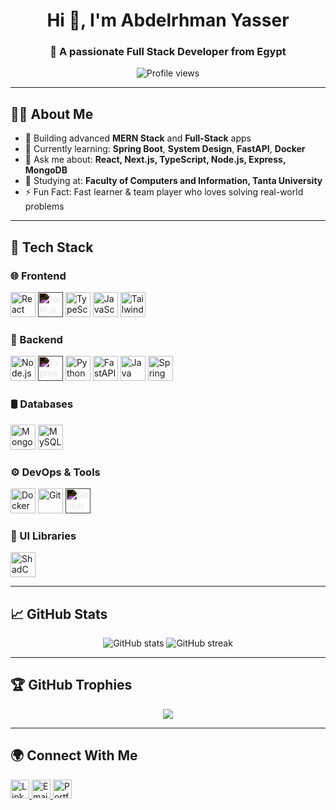 <h1 align="center">Hi 👋, I'm Abdelrhman Yasser</h1>
<h3 align="center">🚀 A passionate Full Stack Developer from Egypt</h3>

<p align="center">
  <img src="https://komarev.com/ghpvc/?username=abdelrhmanyasser&label=Profile%20views&color=0e75b6&style=flat" alt="Profile views" />
</p>

---

## 🧑‍💻 About Me

- 🔭 Building advanced **MERN Stack** and **Full-Stack** apps
- 🌱 Currently learning: **Spring Boot**, **System Design**, **FastAPI**, **Docker**
- 💬 Ask me about: **React, Next.js, TypeScript, Node.js, Express, MongoDB**
- 🏫 Studying at: **Faculty of Computers and Information, Tanta University**
- ⚡ Fun Fact: Fast learner & team player who loves solving real-world problems

---

## 🚀 Tech Stack

### 🌐 Frontend
<p>
  <img src="https://cdn.jsdelivr.net/gh/devicons/devicon/icons/react/react-original.svg" width="40" alt="React"/>
  <img src="https://cdn.jsdelivr.net/gh/devicons/devicon/icons/nextjs/nextjs-original.svg" width="40" alt="Next.js" style="filter: invert(1);"/>
  <img src="https://cdn.jsdelivr.net/gh/devicons/devicon/icons/typescript/typescript-original.svg" width="40" alt="TypeScript"/>
  <img src="https://cdn.jsdelivr.net/gh/devicons/devicon/icons/javascript/javascript-original.svg" width="40" alt="JavaScript"/>
 <img src="https://cdn.jsdelivr.net/gh/devicons/devicon@latest/icons/tailwindcss/tailwindcss-original.svg" width="40" alt="Tailwindcss" />
          
</p>

### 🧠 Backend
<p>
  <img src="https://cdn.jsdelivr.net/gh/devicons/devicon/icons/nodejs/nodejs-original.svg" width="40" alt="Node.js"/>
  <img src="https://cdn.jsdelivr.net/gh/devicons/devicon/icons/express/express-original.svg" width="40" alt="Express.js" style="filter: invert(1);"/>
  <img src="https://cdn.jsdelivr.net/gh/devicons/devicon/icons/python/python-original.svg" width="40" alt="Python"/>
  <img src="https://cdn.jsdelivr.net/gh/devicons/devicon/icons/fastapi/fastapi-original.svg" width="40" alt="FastAPI"/>
  <img src="https://cdn.jsdelivr.net/gh/devicons/devicon/icons/java/java-original.svg" width="40" alt="Java"/>
  <img src="https://cdn.jsdelivr.net/gh/devicons/devicon/icons/spring/spring-original.svg" width="40" alt="Spring Boot"/>
</p>

### 🛢️ Databases
<p>
  <img src="https://cdn.jsdelivr.net/gh/devicons/devicon/icons/mongodb/mongodb-original.svg" width="40" alt="MongoDB"/>
  <img src="https://cdn.jsdelivr.net/gh/devicons/devicon/icons/mysql/mysql-original.svg" width="40" alt="MySQL"/>
</p>

### ⚙️ DevOps & Tools
<p>
  <img src="https://cdn.jsdelivr.net/gh/devicons/devicon/icons/docker/docker-original.svg" width="40" alt="Docker"/>
  <img src="https://cdn.jsdelivr.net/gh/devicons/devicon/icons/git/git-original.svg" width="40" alt="Git"/>
  <img src="https://cdn.jsdelivr.net/gh/devicons/devicon/icons/github/github-original.svg" width="40" alt="GitHub" style="filter: invert(1);"/>
</p>

### 🧩 UI Libraries
<p>
  <img src="https://avatars.githubusercontent.com/u/139895814?s=200&v=4" width="40" alt="ShadCN UI"/>
</p>

---

## 📈 GitHub Stats

<p align="center">
  <img src="https://github-readme-stats.vercel.app/api?username=abdelrhmanyasser&show_icons=true&theme=radical" alt="GitHub stats" />
  <img src="https://github-readme-streak-stats.herokuapp.com/?user=abdelrhmanyasser&theme=radical" alt="GitHub streak"/>
</p>

---

## 🏆 GitHub Trophies

<p align="center">
  <img src="https://github-profile-trophy.vercel.app/?username=abdelrhmanyasser&theme=onedark" />
</p>

---

## 🌍 Connect With Me

<p align="left">
  <a href="https://www.linkedin.com/in/abdo-yasser-946493221" target="_blank">
    <img src="https://cdn.jsdelivr.net/gh/devicons/devicon/icons/linkedin/linkedin-original.svg" width="30" alt="LinkedIn"/>
  </a>
  <a href="abdoarfat2006@gmail.com">
    <img src="https://cdn-icons-png.flaticon.com/512/732/732200.png" width="30" alt="Email"/>
  </a>
  <a href="https://abdoyasser.vercel.app" target="_blank">
    <img src="https://cdn-icons-png.flaticon.com/512/841/841364.png" width="30" alt="Portfolio"/>
  </a>
</p>
